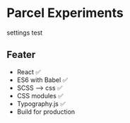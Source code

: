 # Parcel Experiments
settings test

## Feater 

- React ✅
- ES6 with Babel ✅
- SCSS --> css ✅
- CSS modules ✅
- Typography.js ✅
- Build for production
